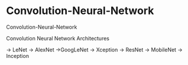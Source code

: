 # Convolution-Neural-Network
Convolution-Neural-Network

Convolution Neural Network Architectures 

-> LeNet
-> AlexNet
->GoogLeNet
-> Xception
-> ResNet
-> MobileNet
-> Inception
